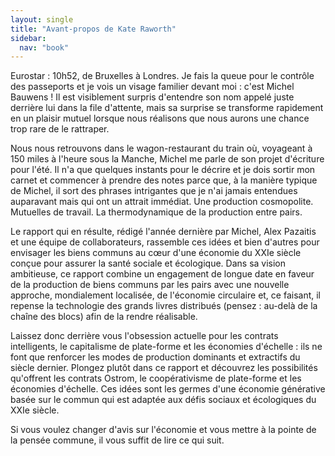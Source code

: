 ```yaml
---
layout: single
title: "Avant-propos de Kate Raworth"
sidebar:
  nav: "book"
---
```


Eurostar : 10h52, de Bruxelles à Londres. Je fais la queue pour le contrôle des passeports et je vois un visage familier devant moi : c'est Michel Bauwens ! Il est visiblement surpris d'entendre son nom appelé juste derrière lui dans la file d'attente, mais sa surprise se transforme rapidement en un plaisir mutuel lorsque nous réalisons que nous aurons une chance trop rare de le rattraper.

Nous nous retrouvons dans le wagon-restaurant du train où, voyageant à 150 miles à l'heure sous la Manche, Michel me parle de son projet d'écriture pour l'été. Il n'a que quelques instants pour le décrire et je dois sortir mon carnet et commencer à prendre des notes parce que, à la manière typique de Michel, il sort des phrases intrigantes que je n'ai jamais entendues auparavant mais qui ont un attrait immédiat. Une production cosmopolite. Mutuelles de travail. La thermodynamique de la production entre pairs.

Le rapport qui en résulte, rédigé l'année dernière par Michel, Alex Pazaitis et une équipe de collaborateurs, rassemble ces idées et bien d'autres pour envisager les biens communs au cœur d'une économie du XXIe siècle conçue pour assurer la santé sociale et écologique. Dans sa vision ambitieuse, ce rapport combine un engagement de longue date en faveur de la production de biens communs par les pairs avec une nouvelle approche, mondialement localisée, de l'économie circulaire et, ce faisant, il repense la technologie des grands livres distribués (pensez : au-delà de la chaîne des blocs) afin de la rendre réalisable.

Laissez donc derrière vous l'obsession actuelle pour les contrats intelligents, le capitalisme de plate-forme et les économies d'échelle : ils ne font que renforcer les modes de production dominants et extractifs du siècle dernier. Plongez plutôt dans ce rapport et découvrez les possibilités qu'offrent les contrats Ostrom, le coopérativisme de plate-forme et les économies d'échelle. Ces idées sont les germes d'une économie générative basée sur le commun qui est adaptée aux défis sociaux et écologiques du XXIe siècle. 

Si vous voulez changer d'avis sur l'économie et vous mettre à la pointe de la pensée commune, il vous suffit de lire ce qui suit.